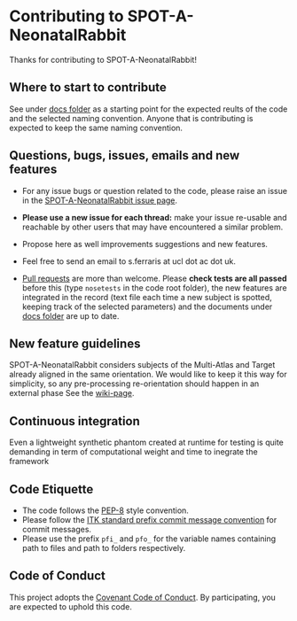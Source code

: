 # Contributing to SPOT-A-NeonatalRabbit

Thanks for contributing to SPOT-A-NeonatalRabbit!

## Where to start to contribute

See under [docs folder][docsfolder] as a starting point for the expected reults of the code and the selected naming convention.
Anyone that is contributing is expected to keep the same naming convention.

## Questions, bugs, issues, emails and new features 

+ For any issue bugs or question related to the code, please raise an issue in the 
[SPOT-A-NeonatalRabbit issue page][spot_issue_page].

+ **Please use a new issue for each thread:** make your issue re-usable and reachable by other users that may have 
encountered a similar problem.

+ Propose here as well improvements suggestions and new features.

+ Feel free to send an email to s.ferraris at ucl dot ac dot uk.

+ [Pull requests][pull-requests] are more than welcome. Please **check tests are all passed** 
before this (type `nosetests` in the code root folder), the new features are integrated in the record (text file
each time a new subject is spotted, keeping track of the selected parameters) and the documents under 
[docs folder][docsfolder] are up to date.

## New feature guidelines

SPOT-A-NeonatalRabbit considers subjects of the Multi-Atlas and Target already aligned in the same orientation.
We would like to keep it this way for simplicity, so any pre-processing re-orientation should happen in an external phase 
See the [wiki-page][wikipage].


## Continuous integration

Even a lightweight synthetic phantom created at runtime for testing is quite demanding in term of computational weight and time
to inegrate the framework

## Code Etiquette

+ The code follows the [PEP-8][pep8] style convention. 
+ Please follow the [ITK standard prefix commit message convention][itk_standard_commit] for commit messages. 
+ Please use the prefix `pfi_` and `pfo_` for the variable names containing path to files and path to folders respectively.

## Code of Conduct

This project adopts the [Covenant Code of Conduct][covenant]. 
By participating, you are expected to uphold this code. 



[covenant]: https://contributor-covenant.org/
[itk_standard_commit]: https://itk.org/Wiki/ITK/Git/Develop
[pep8]: https://www.python.org/dev/peps/pep-0008/ 
[docsfolder]: https://github.com/gift-surg/SPOT-A-NeonatalRabbit/tree/master/docs
[wikipage]: https://github.com/gift-surg/SPOT-A-NeonatalRabbit/wiki
[spot_issue_page]: https://github.com/gift-surg/SPOT-A-NeonatalRabbit/issues
[pull-requests]: https://yangsu.github.io/pull-request-tutorial/

